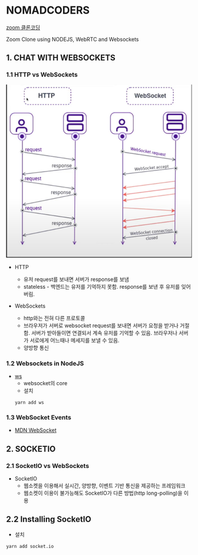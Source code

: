 # NOMADCODERS
[zoom 클론코딩](https://nomadcoders.co/noom)

Zoom Clone using NODEJS, WebRTC and Websockets

## 1. CHAT WITH WEBSOCKETS

### 1.1 HTTP vs WebSockets
![http와websocket](./assets//1-1.png)
* HTTP
  * 유저 request를 보내면 서버가 response를 보냄
  * stateless - 백엔드는 유저를 기억하지 못함. response를 보낸 후 유저를 잊어버림.

* WebSockets
  * http와는 전혀 다른 프로토콜
  * 브라우저가 서버로 websocket request를 보내면 서버가 요청을 받거나 거절함. 서버가 받아들이면 연결되서 계속 유저를 기억할 수 있음. 브라우저나 서버가 서로에게 어느때나 메세지를 보낼 수 있음.
  * 양방향 통신

### 1.2 Websockets in NodeJS
* [ws](https://www.npmjs.com/package/ws)
  * websocket의 core
  * 설치
  ```
  yarn add ws
  ```

### 1.3 WebSocket Events
* [MDN WebSocket](https://developer.mozilla.org/ko/docs/Web/API/WebSocket)

## 2. SOCKETIO

### 2.1 SocketIO vs WebSockets
* SocketIO
  * 웹소켓을 이용해서 실시간, 양방향, 이벤트 기반 통신을 제공하는 프레임워크
  * 웹소켓이 이용이 불가능해도 SocketIO가 다른 방법(http long-polling)을 이용


## 2.2 Installing SocketIO
* 설치
```
yarn add socket.io
```